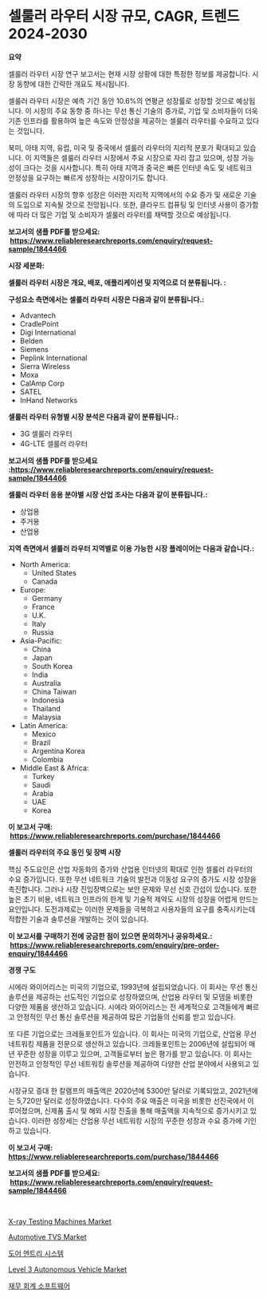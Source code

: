 <p><h1>셀룰러 라우터 시장 규모, CAGR, 트렌드 2024-2030</h1></p><p><strong>요약</strong></p>
<p><p>셀룰러 라우터 시장 연구 보고서는 현재 시장 상황에 대한 특정한 정보를 제공합니다. 시장 동향에 대한 간략한 개요도 제시됩니다. </p><p>셀룰러 라우터 시장은 예측 기간 동안 10.6%의 연평균 성장률로 성장할 것으로 예상됩니다. 이 시장의 주요 동향 중 하나는 무선 통신 기술의 증가로, 기업 및 소비자들이 더욱 기존 인프라를 활용하여 높은 속도와 안정성을 제공하는 셀룰러 라우터를 수요하고 있다는 것입니다. </p><p>북미, 아태 지역, 유럽, 미국 및 중국에서 셀룰러 라우터의 지리적 분포가 확대되고 있습니다. 이 지역들은 셀룰러 라우터 시장에서 주요 시장으로 자리 잡고 있으며, 성장 가능성이 크다는 것을 시사합니다. 특히 아태 지역과 중국은 빠른 인터넷 속도 및 네트워크 안정성을 요구하는 빠르게 성장하는 시장이기도 합니다.</p><p>셀룰러 라우터 시장의 향후 성장은 이러한 지리적 지역에서의 수요 증가 및 새로운 기술의 도입으로 지속될 것으로 전망됩니다. 또한, 클라우드 컴퓨팅 및 인터넷 사용이 증가함에 따라 더 많은 기업 및 소비자가 셀룰러 라우터를 채택할 것으로 예상됩니다.</p></p>
<p><strong>보고서의 샘플 PDF를 받으세요: &nbsp;<a href="https://www.reliableresearchreports.com/enquiry/request-sample/1844466">https://www.reliableresearchreports.com/enquiry/request-sample/1844466</a></strong></p>
<p><strong>시장 세분화:</strong></p>
<p><strong> 셀룰러 라우터 시장은 개요, 배포, 애플리케이션 및 지역으로 더 분류됩니다. :</strong></p>
<p><strong>구성요소 측면에서는 셀룰러 라우터 시장은 다음과 같이 분류됩니다.:</strong></p>
<p><ul><li>Advantech</li><li>CradlePoint</li><li>Digi International</li><li>Belden</li><li>Siemens</li><li>Peplink International</li><li>Sierra Wireless</li><li>Moxa</li><li>CalAmp Corp</li><li>SATEL</li><li>InHand Networks</li></ul></p>
<p><strong> 셀룰러 라우터 유형별 시장 분석은 다음과 같이 분류됩니다.:</strong></p>
<p><ul><li>3G 셀룰러 라우터</li><li>4G-LTE 셀룰러 라우터</li></ul></p>
<p><strong>보고서의 샘플 PDF를 받으세요 :<a href="https://www.reliableresearchreports.com/enquiry/request-sample/1844466">https://www.reliableresearchreports.com/enquiry/request-sample/1844466</a></strong></p>
<p><strong> 셀룰러 라우터 응용 분야별 시장 산업 조사는 다음과 같이 분류됩니다.:</strong></p>
<p><ul><li>상업용</li><li>주거용</li><li>산업용</li></ul></p>
<p><strong>지역 측면에서 셀룰러 라우터 지역별로 이용 가능한 시장 플레이어는 다음과 같습니다.:</strong></p>
<p><ul>
    <li>
        North America:
        <ul>
            <li>United States</li>
            <li>Canada</li>
        </ul>
    </li>
    <li>
        Europe:
        <ul>
            <li>Germany</li>
            <li>France</li>
            <li>U.K.</li>
            <li>Italy</li>
            <li>Russia</li>
        </ul>
    </li>
    <li>
        Asia-Pacific:
        <ul>
            <li>China</li>
            <li>Japan</li>
            <li>South Korea</li>
            <li>India</li>
            <li>Australia</li>
            <li>China Taiwan</li>
            <li>Indonesia</li>
            <li>Thailand</li>
            <li>Malaysia</li>
        </ul>
    </li>
    <li>
        Latin America:
        <ul>
            <li>Mexico</li>
            <li>Brazil</li>
            <li>Argentina Korea</li>
            <li>Colombia</li>
        </ul>
    </li>
    <li>
        Middle East & Africa:
        <ul>
            <li>Turkey</li>
            <li>Saudi</li>
            <li>Arabia</li>
            <li>UAE</li>
            <li>Korea</li>
        </ul>
    </li>
    </ul></p>
<p><strong>이 보고서 구매: &nbsp;<a href="https://www.reliableresearchreports.com/purchase/1844466">https://www.reliableresearchreports.com/purchase/1844466</a></strong></p>
<p><strong>셀룰러 라우터의 주요 동인 및 장벽 시장</strong></p>
<p><p>핵심 주도요인은 산업 자동화의 증가와 산업용 인터넷의 확대로 인한 셀룰러 라우터의 수요 증가입니다. 또한 무선 네트워크 기술의 발전과 이동성 요구의 증가도 시장 성장을 촉진합니다. 그러나 시장 진입장벽으로는 보안 문제와 무선 신호 간섭이 있습니다. 또한 높은 초기 비용, 네트워크 인프라의 한계 및 기술적 제약도 시장의 성장을 어렵게 만드는 요인입니다. 도전과제로는 이러한 문제들을 극복하고 사용자들의 요구를 충족시키는데 적합한 기술과 솔루션을 개발하는 것이 있습니다.</p></p>
<p><strong>이 보고서를 구매하기 전에 궁금한 점이 있으면 문의하거나 공유하세요.: &nbsp;<a href="https://www.reliableresearchreports.com/enquiry/pre-order-enquiry/1844466">https://www.reliableresearchreports.com/enquiry/pre-order-enquiry/1844466</a></strong></p>
<p><strong>경쟁 구도</strong></p>
<p><p>시에라 와이어리스는 미국의 기업으로, 1993년에 설립되었습니다. 이 회사는 무선 통신 솔루션을 제공하는 선도적인 기업으로 성장하였으며, 산업용 라우터 및 모뎀을 비롯한 다양한 제품을 생산하고 있습니다. 시에라 와이어리스는 전 세계적으로 고객들에게 빠르고 안정적인 무선 통신 솔루션을 제공하여 많은 기업들의 신뢰를 받고 있습니다.</p><p>또 다른 기업으로는 크레들포인트가 있습니다. 이 회사는 미국의 기업으로, 산업용 무선 네트워킹 제품을 전문으로 생산하고 있습니다. 크레들포인트는 2006년에 설립되어 매년 꾸준한 성장을 이루고 있으며, 고객들로부터 높은 평가를 받고 있습니다. 이 회사는 안전하고 안정적인 무선 네트워킹 솔루션을 제공하여 다양한 산업 분야에서 사용되고 있습니다.</p><p>시장규모 증대 한 칼램프의 매출액은 2020년에 5300만 달러로 기록되었고, 2021년에는 5,720만 달러로 성장하였습니다. 다수의 주요 매출은 미국을 비롯한 선진국에서 이루어졌으며, 신제품 출시 및 해외 시장 진출을 통해 매출액을 지속적으로 증가시키고 있습니다. 이러한 성장세는 산업용 무선 네트워킹 시장의 꾸준한 성장과 수요 증가에 기인하고 있습니다.</p></p>
<p><strong>이 보고서 구매: &nbsp; <a href="https://www.reliableresearchreports.com/purchase/1844466">https://www.reliableresearchreports.com/purchase/1844466</a></strong></p>
<p><strong>보고서의 샘플 PDF를 받으세요: &nbsp;<a href="https://www.reliableresearchreports.com/enquiry/request-sample/1844466">https://www.reliableresearchreports.com/enquiry/request-sample/1844466</a></strong><strong></strong></p>
<p>&nbsp;</p>
<p><p><a href="https://sore-arch-6db.notion.site/X-ray-Testing-Machines-Market-Size-Market-Share-and-Global-Market-Analysis-Report-2024-2031-a7d525c64f1b46c5a42cc9361808e5ff">X-ray Testing Machines Market</a></p><p><a href="https://view.publitas.com/reportprime-1/automotive-tvs-market-analysis-and-market-size-global-industry-overview-market-segmentation-and-forecast-2024-to-2031/">Automotive TVS Market</a></p><p><a href="https://medium.com/@marcolarbadie98078y/%EB%8F%84%EC%96%B4-%EC%97%94%ED%8A%B8%EB%A6%AC-%EC%8B%9C%EC%8A%A4%ED%85%9C-%EC%8B%9C%EC%9E%A5-%EB%B3%B4%EA%B3%A0%EC%84%9C%EB%8A%94-%EC%9D%B4-%EC%8B%9C%EC%9E%A5%EC%9D%98-%EC%B5%9C%EC%8B%A0-%ED%8A%B8%EB%A0%8C%EB%93%9C%EC%99%80-%EC%84%B1%EC%9E%A5-%EA%B8%B0%ED%9A%8C%EB%A5%BC-%EB%B3%B4%EC%97%AC%EC%A4%8D%EB%8B%88%EB%8B%A4-b0fe7c79fbfd">도어 엔트리 시스템</a></p><p><a href="https://issuu.com/reportprime-2/docs/level-3-autonomous-vehicle-market-size-2030.pptx">Level 3 Autonomous Vehicle Market</a></p><p><a href="https://github.com/vseigx30c9a1j/Market-Research-Report-List-1/blob/main/2732352185641.md">재무 회계 소프트웨어</a></p></p>